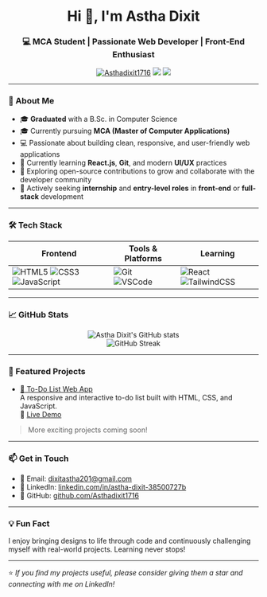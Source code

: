 <h1 align="center">Hi 👋, I'm Astha Dixit</h1>
<h3 align="center">💻 MCA Student | Passionate Web Developer | Front-End Enthusiast</h3>

<p align="center">
  <a href="https://github.com/Asthadixit1716"><img src="https://komarev.com/ghpvc/?username=Asthadixit1716&label=Profile%20views&color=0e75b6&style=flat" alt="Asthadixit1716" /></a>
  <a href="mailto:dixitastha201@gmail.com"><img src="https://img.shields.io/badge/Email-Contact-blue?style=flat&logo=gmail"></a>
  <a href="https://www.linkedin.com/in/astha-dixit-38500727b/"><img src="https://img.shields.io/badge/LinkedIn-Connect-blue?style=flat&logo=linkedin"></a>
</p>

---

### 🚀 About Me

- 🎓 **Graduated** with a B.Sc. in Computer Science  
- 🎓 Currently pursuing **MCA (Master of Computer Applications)**
- 💻 Passionate about building clean, responsive, and user-friendly web applications
- 🌱 Currently learning **React.js**, **Git**, and modern **UI/UX** practices
- 🧠 Exploring open-source contributions to grow and collaborate with the developer community
- 💼 Actively seeking **internship** and **entry-level roles** in **front-end** or **full-stack** development

---

### 🛠️ Tech Stack

| Frontend | Tools & Platforms | Learning |
|----------|-------------------|----------|
| ![HTML5](https://img.shields.io/badge/-HTML5-E34F26?style=flat&logo=html5&logoColor=white) ![CSS3](https://img.shields.io/badge/-CSS3-1572B6?style=flat&logo=css3&logoColor=white) ![JavaScript](https://img.shields.io/badge/-JavaScript-F7DF1E?style=flat&logo=javascript&logoColor=black) | ![Git](https://img.shields.io/badge/-Git-F05032?style=flat&logo=git&logoColor=white) ![VSCode](https://img.shields.io/badge/-VS%20Code-007ACC?style=flat&logo=visual-studio-code) | ![React](https://img.shields.io/badge/-React-20232A?style=flat&logo=react&logoColor=61DAFB) ![TailwindCSS](https://img.shields.io/badge/-TailwindCSS-06B6D4?style=flat&logo=tailwind-css&logoColor=white) |

---

### 📈 GitHub Stats

<p align="center">
  <img src="https://github-readme-stats.vercel.app/api?username=Asthadixit1716&show_icons=true&theme=radical" alt="Astha Dixit's GitHub stats" />
  <br/>
  <img src="https://github-readme-streak-stats.herokuapp.com/?user=Asthadixit1716&theme=radical" alt="GitHub Streak" />
</p>

---

### 📌 Featured Projects

- [📝 To-Do List Web App](https://github.com/Asthadixit1716/To-Do-List)  
  A responsive and interactive to-do list built with HTML, CSS, and JavaScript.  
  🔗 [Live Demo](https://asthadixit1716.github.io/To-Do-List/)

> More exciting projects coming soon!

---

### 📫 Get in Touch

- 📧 Email: [dixitastha201@gmail.com](mailto:dixitastha201@gmail.com)
- 💼 LinkedIn: [linkedin.com/in/astha-dixit-38500727b](https://www.linkedin.com/in/astha-dixit-38500727b)
- 🐙 GitHub: [github.com/Asthadixit1716](https://github.com/Asthadixit1716)

---

### 💡 Fun Fact

I enjoy bringing designs to life through code and continuously challenging myself with real-world projects. Learning never stops!

---

⭐️ *If you find my projects useful, please consider giving them a star and connecting with me on LinkedIn!*
